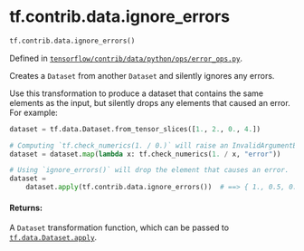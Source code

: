 <div itemscope itemtype="http://developers.google.com/ReferenceObject">
<meta itemprop="name" content="tf.contrib.data.ignore_errors" />
<meta itemprop="path" content="Stable" />
</div>

# tf.contrib.data.ignore_errors

``` python
tf.contrib.data.ignore_errors()
```



Defined in [`tensorflow/contrib/data/python/ops/error_ops.py`](https://www.tensorflow.org/code/tensorflow/contrib/data/python/ops/error_ops.py).

Creates a `Dataset` from another `Dataset` and silently ignores any errors.

Use this transformation to produce a dataset that contains the same elements
as the input, but silently drops any elements that caused an error. For
example:

```python
dataset = tf.data.Dataset.from_tensor_slices([1., 2., 0., 4.])

# Computing `tf.check_numerics(1. / 0.)` will raise an InvalidArgumentError.
dataset = dataset.map(lambda x: tf.check_numerics(1. / x, "error"))

# Using `ignore_errors()` will drop the element that causes an error.
dataset =
    dataset.apply(tf.contrib.data.ignore_errors())  # ==> { 1., 0.5, 0.2 }
```

#### Returns:

A `Dataset` transformation function, which can be passed to
<a href="../../../tf/data/Dataset.md#apply"><code>tf.data.Dataset.apply</code></a>.